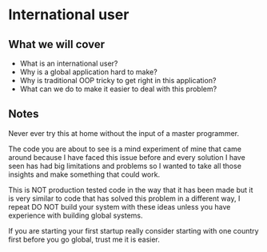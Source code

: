 # International user

## What we will cover

* What is an international user?
* Why is a global application hard to make?
* Why is traditional OOP tricky to get right in this application?
* What can we do to make it easier to deal with this problem?

## Notes

Never ever try this at home without the input of a master programmer.

The code you are about to see is a mind experiment of mine that came around
because I have faced this issue before and every solution I have seen
has had big limitations and problems so I wanted to take all those
insights and make something that could work.

This is NOT production tested code in the way that it has been made
but it is very similar to code that has solved this problem in a different
way, I repeat DO NOT build your system with these ideas unless you have
experience with building global systems.

If you are starting your first startup really consider starting with
one country first before you go global, trust me it is easier.

